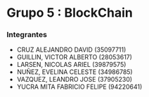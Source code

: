 # Grupo 5 : BlockChain

### Integrantes
- CRUZ ALEJANDRO DAVID (35097711)
- GUILLIN, VICTOR ALBERTO (28053617)
- LARSEN, NICOLAS ARIEL (39879575)
- NUÑEZ, EVELINA CELESTE (34986785)
- VAZQUEZ, LEANDRO JOSE (37905230)
- YUCRA MITA FABRICIO FELIPE (94220641)

